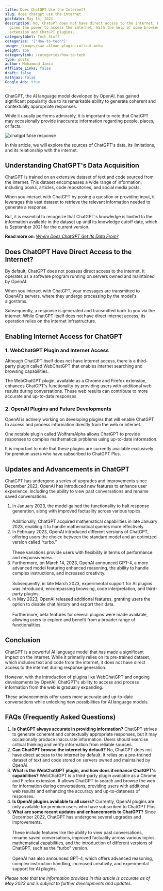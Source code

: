 ```yaml
---
title: Does ChatGPT Use the Internet?
slug: does chatgpt use the internet
postdate: May 14, 2023
description: No, ChatGPT does not have direct access to the internet. But can be
  given the power to access the internet. With the help of some browser
  extension and ChatGPT plugins.
categorylabel: Tech Stuff
categories: '["How-to-tech"]'
image: /images/sam-altman-plugin-rollout.webp
weight: 156
categorylink: /categories/how-to-tech
type: posts
author: Mohammad Jamiu
Affliate_Links: false
draft: false
mathjax: false
Google_Ads: true
---
```

ChatGPT, the AI language model developed by OpenAI, has gained significant popularity due to its remarkable ability to generate coherent and contextually appropriate responses. 

While it usually performs admirably, it is important to note that ChatGPT may occasionally provide inaccurate information regarding people, places, or facts. 

![chatgpt false response](/images/chatgpt-false-response.webp "chatgpt false response")

In this article, we will explore the sources of ChatGPT's data, its limitations, and its relationship with the internet.

## **Understanding ChatGPT's Data Acquisition**

ChatGPT is trained on an extensive dataset of text and code sourced from the internet. This dataset encompasses a wide range of information, including books, articles, code repositories, and social media posts. 

When you interact with ChatGPT by posing a question or providing input, it leverages this vast dataset to retrieve the relevant information needed to generate a response. 

But, it is essential to recognize that ChatGPT's knowledge is limited to the information available in the dataset up until its knowledge cutoff date, which is September 2021 for the current version.

**Read more on:** *[Where Does ChatGPT Get Its Data From?](/how-to-tech/where-does-chatgpt-get-data-from/)*

## **Does ChatGPT Have Direct Access to the Internet?**

By default, ChatGPT does not possess direct access to the internet. It operates as a software program running on servers owned and maintained by OpenAI. 

When you interact with ChatGPT, your messages are transmitted to OpenAI's servers, where they undergo processing by the model's algorithms.

Subsequently, a response is generated and transmitted back to you via the internet. While ChatGPT itself does not have direct internet access, its operation relies on the internet infrastructure.

## **Enabling Internet Access for ChatGPT**

### **1. WebChatGPT Plugin and Internet Access**

Although ChatGPT itself does not have internet access, there is a third-party plugin called WebChatGPT that enables internet searching and browsing capabilities. 

The WebChatGPT plugin, available as a Chrome and Firefox extension, enhances ChatGPT's functionality by providing users with additional web results during conversations. These web results can contribute to more accurate and up-to-date responses.

### **2. OpenAI Plugins and Future Developments**

OpenAI is actively working on developing plugins that will enable ChatGPT to access and process information directly from the web or internet. 

One notable plugin called WolframAlpha allows ChatGPT to provide responses to complex mathematical problems using up-to-date information. 

<!-- {{ tweet 1638951865319821312 id >}} -->

It is important to note that these plugins are currently available exclusively for premium users who have subscribed to ChatGPT Plus.

## **Updates and Advancements in ChatGPT**

ChatGPT has undergone a series of upgrades and improvements since December 2022. OpenAI has introduced new features to enhance user experience, including the ability to view past conversations and rename saved conversations. 

1. In January 2023, the model gained the functionality to halt response generation, along with improved factuality across various topics.\
   \
   Additionally, ChatGPT acquired mathematical capabilities in late January 2023, enabling it to handle mathematical queries more effectively.
2. In February 2023, OpenAI introduced different versions of ChatGPT, offering users the choice between the standard model and an optimized version called “turbo.” \
   \
   These variations provide users with flexibility in terms of performance and responsiveness. 
3. Furthermore, on March 14, 2023, OpenAI announced GPT-4, a more advanced model featuring enhanced reasoning, the ability to handle complex instructions, and increased creativity. \
   \
   Subsequently, in late March 2023, experimental support for AI plugins was introduced, encompassing browsing, code interpretation, and third-party plugins.
4. In May 2023, OpenAI released additional features, granting users the option to disable chat history and export their data. \
   \
   Furthermore, beta features for several plugins were made available, allowing users to explore and benefit from a broader range of functionalities.

## **Conclusion**

ChatGPT is a powerful AI language model that has made a significant impact on the internet. While it primarily relies on its pre-trained dataset, which includes text and code from the internet, it does not have direct access to the internet during response generation. 

However, with the introduction of plugins like WebChatGPT and ongoing developments by OpenAI, ChatGPT's ability to access and process information from the web is gradually expanding. 

These advancements offer users more accurate and up-to-date conversations while unlocking new possibilities for AI language models.

## **FAQs (Frequently Asked Questions)**

1. **Is ChatGPT always accurate in providing information?** ChatGPT strives to generate coherent and contextually appropriate responses, but it may occasionally produce inaccurate information. Users should exercise critical thinking and verify information from reliable sources.
2. **Can ChatGPT browse the internet by default?** No, ChatGPT does not have direct access to the internet by default. It relies on a pre-trained dataset of text and code stored on servers owned and maintained by OpenAI.
3. **What is the WebChatGPT plugin, and how does it enhance ChatGPT's capabilities?** WebChatGPT is a third-party plugin available as a Chrome and Firefox extension. It allows ChatGPT to search and browse the web for information during conversations, providing users with additional web results and enhancing the accuracy and up-to-dateness of responses.
4. **Is OpenAI plugins available to all users?** Currently, OpenAI plugins are only available for premium users who have subscribed to ChatGPT Plus.
5. **What are some recent updates and enhancements to ChatGPT?** Since December 2022, ChatGPT has undergone several upgrades and improvements. \
   \
   These include features like the ability to view past conversations, rename saved conversations, improved factuality across various topics, mathematical capabilities, and the introduction of different versions of ChatGPT, such as the “turbo” version. \
   \
   OpenAI has also announced GPT-4, which offers advanced reasoning, complex instruction handling, increased creativity, and experimental support for AI plugins.

*Please note that the information provided in this article is accurate as of May 2023 and is subject to further developments and updates.*
